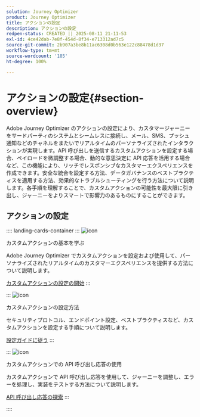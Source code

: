 ```yaml
---
solution: Journey Optimizer
product: Journey Optimizer
title: アクションの設定
description: アクションの設定
redpen-status: CREATED_||_2025-08-11_21-11-53
exl-id: 4ce42dab-7e8f-454d-8f34-e713312ad7c5
source-git-commit: 2b907a3be8b11ac6308d0b563e122c88478d1d37
workflow-type: tm+mt
source-wordcount: '185'
ht-degree: 100%

---
```


# アクションの設定{#section-overview}

Adobe Journey Optimizer のアクションの設定により、カスタマージャーニーをサードパーティのシステムとシームレスに接続し、メール、SMS、プッシュ通知などのチャネルをまたいでリアルタイムのパーソナライズされたインタラクションが実現します。API 呼び出しを送信するカスタムアクションを設定する場合、ペイロードを微調整する場合、動的な意思決定に API 応答を活用する場合など、この機能により、リッチでレスポンシブなカスタマーエクスペリエンスを作成できます。安全な統合を設定する方法、データガバナンスのベストプラクティスを適用する方法、効果的なトラブルシューティングを行う方法について説明します。各手順を理解することで、カスタムアクションの可能性を最大限に引き出し、ジャーニーをよりスマートで影響力のあるものにすることができます。

## アクションの設定

:::: landing-cards-container
:::
![icon](https://cdn.experienceleague.adobe.com/icons/circle-play.svg)

カスタムアクションの基本を学ぶ

Adobe Journey Optimizer でカスタムアクションを設定および使用して、パーソナライズされたリアルタイムのカスタマーエクスペリエンスを提供する方法について説明します。

[カスタムアクションの設定の開始](../using/action/action.md)
:::

:::
![icon](https://cdn.experienceleague.adobe.com/icons/gear.svg)

カスタムアクションの設定方法

セキュリティプロトコル、エンドポイント設定、ベストプラクティスなど、カスタムアクションを設定する手順について説明します。

[設定ガイドに従う](../using/action/about-custom-action-configuration.md)
:::

:::
![icon](https://cdn.experienceleague.adobe.com/icons/code-branch.svg)

カスタムアクションでの API 呼び出し応答の使用

カスタムアクションで API 呼び出し応答を使用して、ジャーニーを調整し、エラーを処理し、実装をテストする方法について説明します。

[API 呼び出し応答の探索](../using/action/action-response.md)
:::

::::
